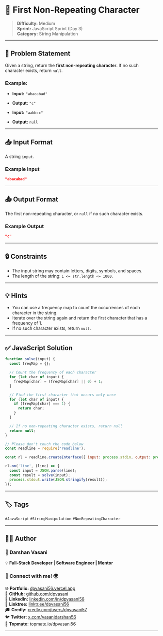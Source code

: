# 🧩 First Non-Repeating Character

> **Difficulty:** Medium  
> **Sprint:** JavaScript Sprint (Day 3)  
> **Category:** String Manipulation

---

## 📝 Problem Statement

Given a string, return the **first non-repeating character**. If no such character exists, return `null`.

### Example:

- **Input:** `"abacabad"`
- **Output:** `"c"`

- **Input:** `"aabbcc"`
- **Output:** `null`

---

## 📥 Input Format

A string `input`.

### Example Input

```json
"abacabad"
```

---

## 📤 Output Format

The first non-repeating character, or `null` if no such character exists.

### Example Output

```json
"c"
```

---

## 🔒 Constraints

- The input string may contain letters, digits, symbols, and spaces.
- The length of the string: `1 <= str.length <= 1000`.

---

## 💡 Hints

- You can use a frequency map to count the occurrences of each character in the string.
- Iterate over the string again and return the first character that has a frequency of 1.
- If no such character exists, return `null`.

---

## ✅ JavaScript Solution

```js
function solve(input) {
  const freqMap = {};

  // Count the frequency of each character
  for (let char of input) {
    freqMap[char] = (freqMap[char] || 0) + 1;
  }

  // Find the first character that occurs only once
  for (let char of input) {
    if (freqMap[char] === 1) {
      return char;
    }
  }

  // If no non-repeating character exists, return null
  return null;
}

// Please don't touch the code below
const readline = require('readline');

const rl = readline.createInterface({ input: process.stdin, output: process.stdout });

rl.on('line', (line) => {
  const input = JSON.parse(line);
  const result = solve(input);
  process.stdout.write(JSON.stringify(result));
});
```

---

## 🏷️ Tags

`#JavaScript` `#StringManipulation` `#NonRepeatingCharacter`

---

## 👨‍💻 Author  

### 🚀 **Darshan Vasani**  
💡 **Full-Stack Developer | Software Engineer | Mentor**    

### 🔗 Connect with me! 🌍  
🌐 **Portfolio:** [dpvasani56.vercel.app](https://dpvasani56.vercel.app/)  
🐙 **GitHub:** [github.com/dpvasani](https://github.com/dpvasani)  
💼 **LinkedIn:** [linkedin.com/in/dpvasani56](https://www.linkedin.com/in/dpvasani56/)  
🌳 **Linktree:** [linktr.ee/dpvasani56](https://linktr.ee/dpvasani56)  
🎓 **Credly:** [credly.com/users/dpvasani57](https://www.credly.com/users/dpvasani57/)  
🐦 **Twitter:** [x.com/vasanidarshan56](https://x.com/vasanidarshan56)  
📢 **Topmate:** [topmate.io/dpvasani56](https://topmate.io/dpvasani56)  

---